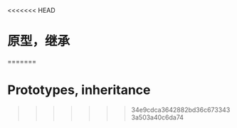 <<<<<<< HEAD
# 原型，继承
=======
# Prototypes, inheritance
>>>>>>> 34e9cdca3642882bd36c6733433a503a40c6da74

